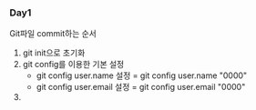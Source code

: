 ### Day1

Git파일 commit하는 순서
1. git init으로 초기화
2. git config를 이용한 기본 설정
   - git config user.name 설정 = git config user.name "0000"
   - git config user.email 설정 = git config user.email "0000"
3. 